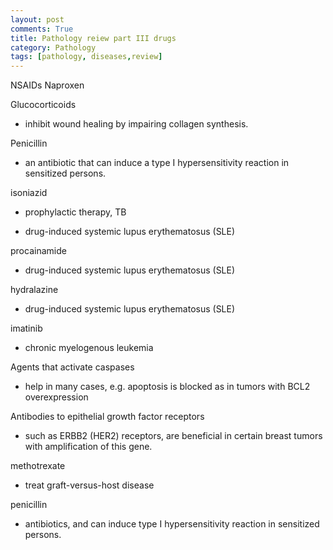 ```yaml
---
layout: post
comments: True
title: Pathology reiew part III drugs
category: Pathology
tags: [pathology, diseases,review]
---
```


NSAIDs
Naproxen



Glucocorticoids

* inhibit wound healing by impairing collagen synthesis.

Penicillin 

* an antibiotic that can induce a type I hypersensitivity reaction in sensitized persons.

isoniazid

* prophylactic therapy, TB

* drug-induced systemic lupus erythematosus (SLE)

procainamide

* drug-induced systemic lupus erythematosus (SLE)

hydralazine

* drug-induced systemic lupus erythematosus (SLE)

imatinib

* chronic myelogenous leukemia

Agents that activate caspases 

* help in many cases, e.g. apoptosis is blocked as in tumors with BCL2 overexpression

Antibodies to epithelial growth factor receptors

* such as ERBB2 (HER2) receptors, are beneficial in certain breast tumors with amplification of this gene.

methotrexate

* treat graft-versus-host disease

penicillin

* antibiotics, and can induce type I hypersensitivity reaction in sensitized persons. 

